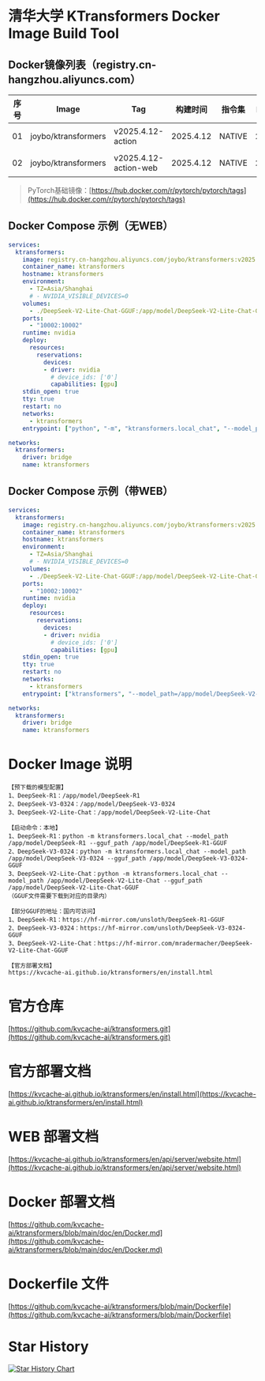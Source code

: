 # 清华大学 KTransformers Docker Image Build Tool
## Docker镜像列表（registry.cn-hangzhou.aliyuncs.com）
|序号|Image|Tag|构建时间|指令集|PyTorch版本|NEW|
| ----------- | ----------- | ----------- | ----------- | ----------- | ----------- | ----------- |
|01|joybo/ktransformers|v2025.4.12-action|2025.4.12|NATIVE|2.6.0+cu126|[最新镜像](https://github.com/IAMJOYBO/ktransformers/actions)|
|02|joybo/ktransformers|v2025.4.12-action-web|2025.4.12|NATIVE|2.6.0+cu126|[最新镜像](https://github.com/IAMJOYBO/ktransformers/actions)|
> PyTorch基础镜像：[https://hub.docker.com/r/pytorch/pytorch/tags](https://hub.docker.com/r/pytorch/pytorch/tags)
## Docker Compose 示例（无WEB）
```yaml
services:
  ktransformers:
    image: registry.cn-hangzhou.aliyuncs.com/joybo/ktransformers:v2025.04.12-action
    container_name: ktransformers
    hostname: ktransformers
    environment:
      - TZ=Asia/Shanghai
      # - NVIDIA_VISIBLE_DEVICES=0
    volumes:
      - ./DeepSeek-V2-Lite-Chat-GGUF:/app/model/DeepSeek-V2-Lite-Chat-GGUF
    ports:
      - "10002:10002"
    runtime: nvidia
    deploy:
      resources:
        reservations:
          devices:
          - driver: nvidia
            # device_ids: ['0']
            capabilities: [gpu]
    stdin_open: true
    tty: true
    restart: no
    networks:
      - ktransformers
    entrypoint: ["python", "-m", "ktransformers.local_chat", "--model_path=/app/model/DeepSeek-V2-Lite-Chat", "--gguf_path=/app/model/DeepSeek-V2-Lite-Chat-GGUF"]

networks:
  ktransformers:
    driver: bridge
    name: ktransformers
```
## Docker Compose 示例（带WEB）
```yaml
services:
  ktransformers:
    image: registry.cn-hangzhou.aliyuncs.com/joybo/ktransformers:v2025.04.12-action-web
    container_name: ktransformers
    hostname: ktransformers
    environment:
      - TZ=Asia/Shanghai
      # - NVIDIA_VISIBLE_DEVICES=0
    volumes:
      - ./DeepSeek-V2-Lite-Chat-GGUF:/app/model/DeepSeek-V2-Lite-Chat-GGUF
    ports:
      - "10002:10002"
    runtime: nvidia
    deploy:
      resources:
        reservations:
          devices:
          - driver: nvidia
            # device_ids: ['0']
            capabilities: [gpu]
    stdin_open: true
    tty: true
    restart: no
    networks:
      - ktransformers
    entrypoint: ["ktransformers", "--model_path=/app/model/DeepSeek-V2-Lite-Chat", "--gguf_path=/app/model/DeepSeek-V2-Lite-Chat-GGUF", "--port=10002", "--web=True"]

networks:
  ktransformers:
    driver: bridge
    name: ktransformers
```
# Docker Image 说明
```
【预下载的模型配置】
1、DeepSeek-R1：/app/model/DeepSeek-R1
2、DeepSeek-V3-0324：/app/model/DeepSeek-V3-0324
3、DeepSeek-V2-Lite-Chat：/app/model/DeepSeek-V2-Lite-Chat

【启动命令：本地】
1、DeepSeek-R1：python -m ktransformers.local_chat --model_path /app/model/DeepSeek-R1 --gguf_path /app/model/DeepSeek-R1-GGUF
2、DeepSeek-V3-0324：python -m ktransformers.local_chat --model_path /app/model/DeepSeek-V3-0324 --gguf_path /app/model/DeepSeek-V3-0324-GGUF
3、DeepSeek-V2-Lite-Chat：python -m ktransformers.local_chat --model_path /app/model/DeepSeek-V2-Lite-Chat --gguf_path /app/model/DeepSeek-V2-Lite-Chat-GGUF
（GGUF文件需要下载到对应的目录内）

【部分GGUF的地址：国内可访问】
1、DeepSeek-R1：https://hf-mirror.com/unsloth/DeepSeek-R1-GGUF
2、DeepSeek-V3-0324：https://hf-mirror.com/unsloth/DeepSeek-V3-0324-GGUF
3、DeepSeek-V2-Lite-Chat：https://hf-mirror.com/mradermacher/DeepSeek-V2-Lite-Chat-GGUF

【官方部署文档】
https://kvcache-ai.github.io/ktransformers/en/install.html
```
# 官方仓库
[https://github.com/kvcache-ai/ktransformers.git](https://github.com/kvcache-ai/ktransformers.git)
# 官方部署文档
[https://kvcache-ai.github.io/ktransformers/en/install.html](https://kvcache-ai.github.io/ktransformers/en/install.html)
# WEB 部署文档
[https://kvcache-ai.github.io/ktransformers/en/api/server/website.html](https://kvcache-ai.github.io/ktransformers/en/api/server/website.html)
# Docker 部署文档
[https://github.com/kvcache-ai/ktransformers/blob/main/doc/en/Docker.md](https://github.com/kvcache-ai/ktransformers/blob/main/doc/en/Docker.md)
# Dockerfile 文件
[https://github.com/kvcache-ai/ktransformers/blob/main/Dockerfile](https://github.com/kvcache-ai/ktransformers/blob/main/Dockerfile)

# Star History

[![Star History Chart](https://api.star-history.com/svg?repos=IAMJOYBO/ktransformers&type=Date)](https://www.star-history.com/#IAMJOYBO/ktransformers&Date)

